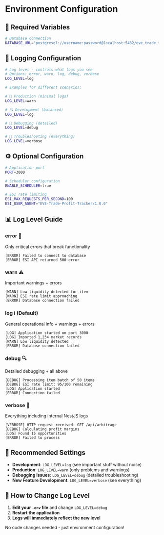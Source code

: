 # Environment Configuration

## 🔧 **Required Variables**

```bash
# Database connection
DATABASE_URL="postgresql://username:password@localhost:5432/eve_trade_tracker"
```

## 📝 **Logging Configuration**

```bash
# Log level - controls what logs you see
# Options: error, warn, log, debug, verbose
LOG_LEVEL=log

# Examples for different scenarios:

# 🚨 Production (minimal logs)
LOG_LEVEL=warn

# 🔍 Development (balanced)
LOG_LEVEL=log

# 🐛 Debugging (detailed)
LOG_LEVEL=debug

# 🔬 Troubleshooting (everything)
LOG_LEVEL=verbose
```

## ⚙️ **Optional Configuration**

```bash
# Application port
PORT=3000

# Scheduler configuration
ENABLE_SCHEDULER=true

# ESI rate limiting
ESI_MAX_REQUESTS_PER_SECOND=100
ESI_USER_AGENT="EVE-Trade-Profit-Tracker/1.0.0"
```

## 📊 **Log Level Guide**

### **error** 🚨

Only critical errors that break functionality

```
[ERROR] Failed to connect to database
[ERROR] ESI API returned 500 error
```

### **warn** ⚠️

Important warnings + errors

```
[WARN] Low liquidity detected for item
[WARN] ESI rate limit approaching
[ERROR] Database connection failed
```

### **log** ℹ️ (Default)

General operational info + warnings + errors

```
[LOG] Application started on port 3000
[LOG] Imported 1,234 market records
[WARN] Low liquidity detected
[ERROR] Database connection failed
```

### **debug** 🔍

Detailed debugging + all above

```
[DEBUG] Processing item batch of 50 items
[DEBUG] ESI rate limit: 95/100 remaining
[LOG] Application started
[ERROR] Connection failed
```

### **verbose** 🔬

Everything including internal NestJS logs

```
[VERBOSE] HTTP request received: GET /api/arbitrage
[DEBUG] Calculating profit margins
[LOG] Found 15 opportunities
[ERROR] Failed to process
```

## 🎯 **Recommended Settings**

- **Development**: `LOG_LEVEL=log` (see important stuff without noise)
- **Production**: `LOG_LEVEL=warn` (only problems and warnings)
- **Debugging Issues**: `LOG_LEVEL=debug` (detailed troubleshooting)
- **New Feature Development**: `LOG_LEVEL=verbose` (see everything)

## 🔄 **How to Change Log Level**

1. **Edit your `.env` file** and change `LOG_LEVEL=debug`
2. **Restart the application**
3. **Logs will immediately reflect the new level**

No code changes needed - just environment configuration!
